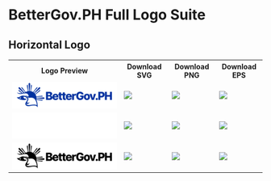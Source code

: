 # BetterGov.PH Full Logo Suite
## Horizontal Logo
<table>
  <tr>
    <th>Logo Preview</th>
    <th>Download SVG</th>
    <th>Download PNG</th>
    <th>Download EPS</th>
  </tr>
  <tr>
    <td><img src="BetterGov_Horizontal-Primary.png" width="500"></td>
    <td><a href="BetterGov_Horizontal-Primary.svg"><img src="https://img.shields.io/badge/Download-SVG-blue?style=for-the-badge"></a></td>
    <td><a href="BetterGov_Horizontal-Primary.png"><img src="https://img.shields.io/badge/Download-PNG-yellow?style=for-the-badge"></a></td>
    <td><a href="BetterGov_Horizontal-Primary.eps"><img src="https://img.shields.io/badge/Download-EPS-red?style=for-the-badge"></a></td>
  </tr>
  <tr>
    <td><img src="BetterGov_Horizontal-White.png" width="500"></td>
    <td><a href="BetterGov_Horizontal-White.svg"><img src="https://img.shields.io/badge/Download-SVG-blue?style=for-the-badge"></a></td>
    <td><a href="BetterGov_Horizontal-White.png"><img src="https://img.shields.io/badge/Download-PNG-yellow?style=for-the-badge"></a></td>
    <td><a href="BetterGov_Horizontal-White.eps"><img src="https://img.shields.io/badge/Download-PNG-red?style=for-the-badge"></a></td>
  </tr>
  <tr>
    <td><img src="BetterGov_Horizontal-Black.png" width="500"></td>
    <td><a href="BetterGov_Horizontal-Black.svg"><img src="https://img.shields.io/badge/Download-SVG-blue?style=for-the-badge"></a></td>
    <td><a href="BetterGov_Horizontal-Black.png"><img src="https://img.shields.io/badge/Download-PNG-yellow?style=for-the-badge"></a></td>
    <td><a href="BetterGov_Horizontal-Black.eps"><img src="https://img.shields.io/badge/Download-PNG-red?style=for-the-badge"></a></td>
  </tr>
</table>

